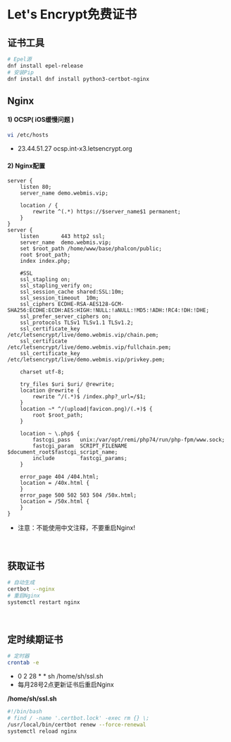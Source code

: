 # Let's Encrypt免费证书

## 证书工具
```bash
# Epel源
dnf install epel-release
# 安装Pip
dnf install dnf install python3-certbot-nginx
```

## Nginx
#### 1) OCSP( iOS缓慢问题 )
```bash
vi /etc/hosts
```
- 23.44.51.27 ocsp.int-x3.letsencrypt.org

#### 2) Nginx配置
```nginx
server {
    listen 80;
    server_name demo.webmis.vip;

    location / {
        rewrite ^(.*) https://$server_name$1 permanent;
    }
}
server {
    listen       443 http2 ssl;
    server_name  demo.webmis.vip;
    set $root_path /home/www/base/phalcon/public;
    root $root_path;
    index index.php;

    #SSL
    ssl_stapling on;
    ssl_stapling_verify on;
    ssl_session_cache shared:SSL:10m;
    ssl_session_timeout  10m;
    ssl_ciphers ECDHE-RSA-AES128-GCM-SHA256:ECDHE:ECDH:AES:HIGH:!NULL:!aNULL:!MD5:!ADH:!RC4:!DH:!DHE;
    ssl_prefer_server_ciphers on;
    ssl_protocols TLSv1 TLSv1.1 TLSv1.2;
    ssl_certificate_key /etc/letsencrypt/live/demo.webmis.vip/chain.pem;
    ssl_certificate /etc/letsencrypt/live/demo.webmis.vip/fullchain.pem;
    ssl_certificate_key /etc/letsencrypt/live/demo.webmis.vip/privkey.pem;

    charset utf-8;

    try_files $uri $uri/ @rewrite;
    location @rewrite {
        rewrite ^/(.*)$ /index.php?_url=/$1;
    }
    location ~* ^/(upload|favicon.png)/(.+)$ {
        root $root_path;
    }

    location ~ \.php$ {
        fastcgi_pass   unix:/var/opt/remi/php74/run/php-fpm/www.sock;
        fastcgi_param  SCRIPT_FILENAME  $document_root$fastcgi_script_name;
        include        fastcgi_params;
    }

    error_page 404 /404.html;
    location = /40x.html {
    }
    error_page 500 502 503 504 /50x.html;
    location = /50x.html {
    }
}
```
- 注意：不能使用中文注释，不要重启Nginx!

<br/>

## 获取证书
``` bash
# 自动生成
certbot --nginx
# 重启Nginx
systemctl restart nginx
```
<br/>

## 定时续期证书
``` bash
# 定时器
crontab -e
```
- 0 2 28 * * sh /home/sh/ssl.sh
- 每月28号2点更新证书后重启Nginx

**/home/sh/ssl.sh**
``` bash
#!/bin/bash
# find / -name '.certbot.lock' -exec rm {} \;
/usr/local/bin/certbot renew --force-renewal
systemctl reload nginx
```

<br/><br/>